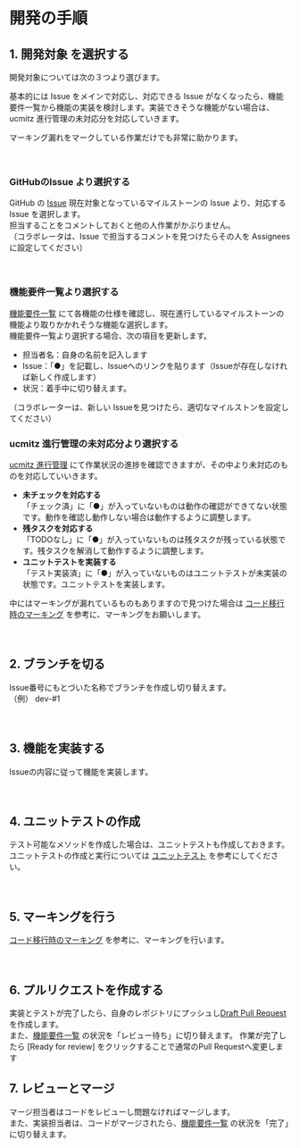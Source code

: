 # 開発の手順

## 1. 開発対象 を選択する

開発対象については次の３つより選びます。  

基本的には Issue をメインで対応し、対応できる Issue がなくなったら、機能要件一覧から機能の実装を検討します。実装できそうな機能がない場合は、ucmitz 進行管理の未対応分を対応していきます。

マーキング漏れをマークしている作業だけでも非常に助かります。

　
### GitHubのIssue より選択する
GitHub の [Issue](https://github.com/baserproject/ucmitz/issues) 現在対象となっているマイルストーンの Issue より、対応する Issue を選択します。  
担当することをコメントしておくと他の人作業がかぶりません。  
（コラボレータは、Issue で担当するコメントを見つけたらその人を Assignees に設定してください）

　
### 機能要件一覧より選択する
[機能要件一覧](https://docs.google.com/spreadsheets/d/1YT5PuZQdDNU0wrZdqYbh74KuLSw1SIt4_EKwPWOfDKA/edit#gid=0) にて各機能の仕様を確認し、現在進行しているマイルストーンの機能より取りかかれそうな機能な選択します。  
機能要件一覧より選択する場合、次の項目を更新します。

- 担当者名：自身の名前を記入します
- Issue：「●」を記載し、Issueへのリンクを貼ります（Issueが存在しなければ新しく作成します）
- 状況：着手中に切り替えます。

（コラボレーターは、新しい Issueを見つけたら、適切なマイルストンを設定してください）
　
### ucmitz 進行管理の未対応分より選択する 
[ucmitz 進行管理](https://docs.google.com/spreadsheets/d/1EGxMk-dy8WIg2NmgOKsS_fBXqDB6oJky9M0mB7TADEk/edit#gid=938641024) にて作業状況の進捗を確認できますが、その中より未対応のものを対応していいきます。

 - **未チェックを対応する**  
 「チェック済」に「●」が入っていないものは動作の確認ができてない状態です。動作を確認し動作しない場合は動作するように調整します。
 - **残タスクを対応する**  
 「TODOなし」に「●」が入っていないものは残タスクが残っている状態です。残タスクを解消して動作するように調整します。
 - **ユニットテストを実装する**  
 「テスト実装済」に「●」が入っていないものはユニットテストが未実装の状態です。ユニットテストを実装します。
 
中にはマーキングが漏れているものもありますので見つけた場合は [コード移行時のマーキング](./migration_rule#コード移行時のマーキング) を参考に、マーキングをお願いします。

　
## 2. ブランチを切る

Issue番号にもとづいた名称でブランチを作成し切り替えます。  
（例） dev-#1

　
## 3. 機能を実装する

Issueの内容に従って機能を実装します。

　
## 4. ユニットテストの作成

テスト可能なメソッドを作成した場合は、ユニットテストも作成しておきます。  
ユニットテストの作成と実行については [ユニットテスト](../test/unittest) を参考にしてください。

　
## 5. マーキングを行う

[コード移行時のマーキング](./migration_rule#コード移行時のマーキング) を参考に、マーキングを行います。

　 
## 6. プルリクエストを作成する

実装とテストが完了したら、自身のレポジトリにプッシュし[Draft Pull Request](https://qiita.com/tatane616/items/13da1b6797a7b871ad58)を作成します。  
また、[機能要件一覧](https://docs.google.com/spreadsheets/d/1YT5PuZQdDNU0wrZdqYbh74KuLSw1SIt4_EKwPWOfDKA/edit#gid=0) の状況を「レビュー待ち」に切り替えます。
作業が完了したら [Ready for review] をクリックすることで通常のPull Requestへ変更します

## 7. レビューとマージ

マージ担当者はコードをレビューし問題なければマージします。  
また、実装担当者は、コードがマージされたら、[機能要件一覧](https://docs.google.com/spreadsheets/d/1YT5PuZQdDNU0wrZdqYbh74KuLSw1SIt4_EKwPWOfDKA/edit#gid=0) の状況を「完了」に切り替えます。

　
